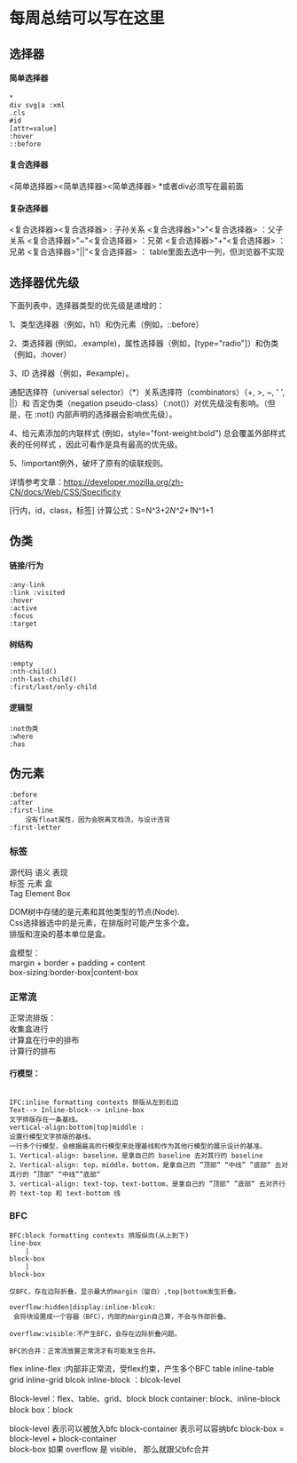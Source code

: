 # 每周总结可以写在这里
## 选择器
#### 简单选择器
``` 
*
div svg|a :xml
.cls
#id
[attr=value]
:hover
::before
``` 

#### 复合选择器
<简单选择器><简单选择器><简单选择器>
*或者div必须写在最前面

#### 复杂选择器
<复合选择器><sp><复合选择器> : 子孙关系
<复合选择器>">"<复合选择器>  ：父子关系
<复合选择器>"~"<复合选择器>  ：兄弟
<复合选择器>"+"<复合选择器>  ：兄弟
<复合选择器>"||"<复合选择器> ： table里面去选中一列，但浏览器不实现

## 选择器优先级

下面列表中，选择器类型的优先级是递增的：

1、类型选择器（例如，h1）和伪元素（例如，::before）

2、类选择器 (例如，.example)，属性选择器（例如，[type="radio"]）和伪类（例如，:hover）

3、ID 选择器（例如，#example）。

通配选择符（universal selector）（*）关系选择符（combinators）（+, >, ~, ' ', ||）和 否定伪类（negation pseudo-class）（:not()）对优先级没有影响。（但是，在 :not() 内部声明的选择器会影响优先级）。

4、给元素添加的内联样式 (例如，style="font-weight:bold") 总会覆盖外部样式表的任何样式 ，因此可看作是具有最高的优先级。

5、!important例外，破坏了原有的级联规则。

详情参考文章：https://developer.mozilla.org/zh-CN/docs/Web/CSS/Specificity

[行内，id，class，标签]
计算公式：S=N^3+2*N^2+1*N^1+1


## 伪类

#### 链接/行为
```
:any-link
:link :visited
:hover
:active
:focus
:target
```

#### 树结构
```
:empty
:nth-child()
:nth-last-child()
:first/last/only-child
```

#### 逻辑型
```
:not伪类
:where
:has
```

## 伪元素
```
:before
:after
:first-line
    没有float属性，因为会脱离文档流，与设计违背
:first-letter
```

### 标签
源代码  语义     表现   
标签    元素      盒   
Tag    Element   Box   

DOM树中存储的是元素和其他类型的节点(Node).   
Css选择器选中的是元素，在排版时可能产生多个盒。   
排版和渲染的基本单位是盒。   

盒模型：  
margin + border + padding + content  
box-sizing:border-box|content-box   

### 正常流
正常流排版：   
收集盒进行   
计算盒在行中的排布   
计算行的排布   

#### 行模型：
```

IFC:inline formatting contexts 排版从左到右边
Text--> Inline-block--> inline-box  
文字排版存在一条基线。
vertical-align:bottom|top|middle :
设置行模型文字排版的基线。
一行多个行模型，会根据最高的行模型来处理基线和作为其他行模型的展示设计的基准。  
1、Vertical-align: baseline，是拿自己的 baseline 去对其行的 baseline   
2、Vertical-align: top，middle，bottom，是拿自己的 ”顶部“ “中线” ”底部“ 去对其行的 ”顶部“ “中线””底部“   
3、vertical-align: text-top，text-bottom，是拿自己的 ”顶部“ ”底部“ 去对齐行的 text-top 和 text-bottom 线  

```

### BFC
```
BFC:block formatting contexts 排版纵向(从上到下)
line-box
    |
block-box
    |
block-box

仅BFC，存在边际折叠，显示最大的margin（留白）,top|bottom发生折叠。

overflow:hidden|display:inline-blcok:
 会将块设置成一个容器（BFC），内部的margin自己算，不会与外部折叠。

overflow:visible:不产生BFC，会存在边际折叠问题。

BFC的合并：正常流放置正常流才有可能发生合并。
```
flex inline-flex :内部非正常流，受flex约束，产生多个BFC
table inline-table
grid inline-grid
blcok inline-block ：blcok-level

Block-level：flex、table、grid、block
block container: block、inline-block
block box：block

block-level 表示可以被放入bfc
block-container 表示可以容纳bfc
block-box = block-level + block-container  
block-box 如果 overflow 是 visible， 那么就跟父bfc合并  

















